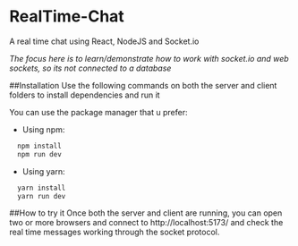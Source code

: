 # RealTime-Chat
A real time chat using React, NodeJS and Socket.io

*The focus here is to learn/demonstrate how to work with socket.io and web sockets, so its not connected to a database*

##Installation
Use the following commands on both the server and client folders to install dependencies and run it

You can use the package manager that u prefer:

- Using npm: 
```bash
  npm install
  npm run dev
```
- Using yarn:
```bash
  yarn install
  yarn run dev
```

##How to try it
Once both the server and client are running, you can open two or more browsers and connect to http://localhost:5173/ and check the real time messages working through the socket protocol.